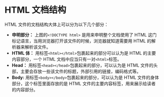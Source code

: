 # HTML 文档结构

HTML 文件的文档结构大体上可以分为以下几个部分：

- **申明部分：** 上图的`<!DOCTYPE html>` 是用来申明整个文档使用了 HTML 这门标记语言，当用浏览器打开该文件的时候，浏览器就知道需要用 HTML 的解析器来解析该文件。
- **HTML 体：** 用标签`<html></html>`包裹起来的部分可以认为是 HTML 的主要内容部分，一个 HTML 文档中应当只有一对`<html>`标签。
- **Head：** 用标签`<head></head>`包裹起来的部分，可以认为是 HTML 文件的头部，主要会存放一些该文件的标题，外部引用的链接，编码格式等。
- **Body:** 用标签`<body></body>`包裹起来的部分，可以认为是 HTML 文件的身体部分，这个标签里面存放的是 HTML 文件的主要内容标签，用来展示给读者的内容部分。